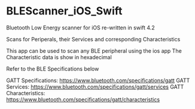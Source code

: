 # BLEScanner_iOS_Swift
Bluetooth Low Energy scanner for iOS re-written in swift 4.2

Scans for Periperals, their Services and corresponding Characteristics

This app can be used to scan any BLE peripheral using the ios app
The Characteristic data is show in hexadecimal

Refer to the BLE Specifications below

GATT Specifications: https://www.bluetooth.com/specifications/gatt
GATT Services: https://www.bluetooth.com/specifications/gatt/services
GATT Characteristics: https://www.bluetooth.com/specifications/gatt/characteristics
